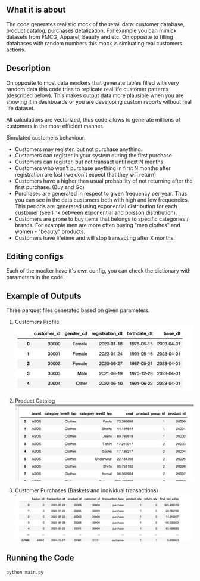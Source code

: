 ## What it is about

The code generates realistic mock of the retail data: customer database, product catalog, purchases detalization. For example you can mimick datasets from FMCG, Apparel, Beauty and etc. On opposite to filling databases with random numbers this mock is simluating real customers actions.

## Description

On opposite to most data mockers that generate tables filled with very random data this code tries to replicate real life customer patterns (described below). This makes output data more plausible when you are showing it in dashboards or you are developing custom reports without real life dataset.

All calculations are vectorized, thus code allows to generate millions of customers in the most efficient manner.


Simulated customers behaviour:
- Customers may register, but not purchase anything.
- Customers can register in your system during the first purchase 
- Customers can register, but not transact until next N months. 
- Customers who won't purchase anything in first N months after registration are lost (we don't expect that they will return).
- Customers have a higher than usual probability of not returning after the first purchase. (Buy and Go)
- Purchases are generated in respect to given frequency per year. Thus you can see in the data customers both with high and low frequencies. This periods are generated using exponential distribution for each customer (see link between exponential and poisson distribution).
- Customers are prone to buy items that belongs to specific categories / brands. For example men are more often buying "men clothes" and women - "beauty" products.
- Customers have lifetime and will stop transacting after X months.

## Editing configs

Each of the mocker have it's own config, you can check the dictionary with parameters in the code.

## Example of Outputs

Three parquet files generated based on given parameters.

1. Customers Profile
![Alt text](img/tbl_customers.png)

2. Product Catalog
![Alt text](img/tbl_catalog.png)

3. Customer Purchases (Baskets and individual transactions)
![Alt text](img/tbl_transactions.png)

## Running the Code
```
python main.py
```

